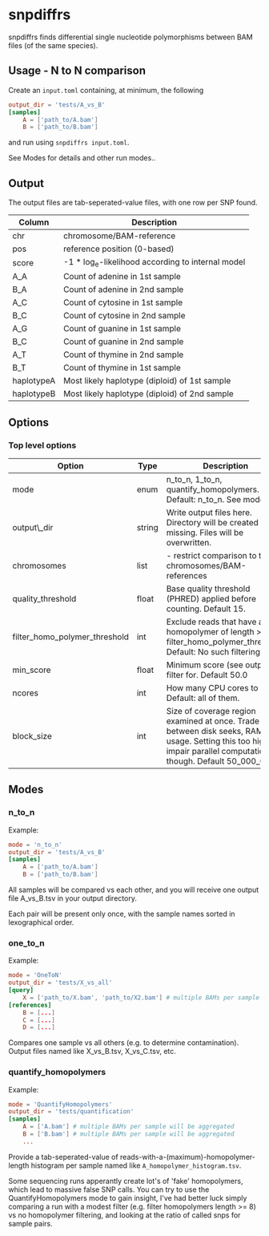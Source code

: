 # snpdiffrs

snpdiffrs finds differential single nucleotide polymorphisms between BAM
files (of the same species).

## Usage - N to N comparison

Create an `input.toml` containing, at minimum, the following

```toml
output_dir = 'tests/A_vs_B'
[samples]
    A = ['path_to/A.bam']
    B = ['path_to/B.bam']
```

and run using `snpdiffrs input.toml`.

See Modes for details and other run modes..

## Output
The output files are tab-seperated-value files,
with one row per SNP found.

|Column   |Description|
|---|---|
|chr| chromosome/BAM-reference   |
|pos| reference position (0-based)  |
|score| -1 * log<sub>e</sub>-likelihood according to internal model |
|A_A| Count of adenine in 1st sample |
|B_A| Count of adenine in 2nd sample |
|A_C| Count of cytosine in 1st sample|
|B_C| Count of cytosine in 2nd sample|
|A_G| Count of guanine in 1st sample |
|B_C| Count of guanine in 2nd sample |
|A_T| Count of thymine in 2nd sample |
|B_T| Count of thymine in 1st sample |
|haplotypeA| Most likely haplotype (diploid) of 1st sample  |
|haplotypeB| Most likely haplotype (diploid) of 2nd sample  |


## Options

### Top level options

| Option | Type | Description | 
|---|---|---|
|mode | enum | n\_to\_n, 1\_to\_n, quantify\_homopolymers. Default: n\_to\_n. See modes  | 
output\\_dir  | string | Write output files here. Directory will be created if missing. Files will be overwritten.
chromosomes| list | - restrict comparison to these chromosomes/BAM-references|
quality\_threshold | float | Base quality threshold (PHRED) applied before counting. Default 15.|
filter\_homo\_polymer\_threshold | int | Exclude reads that have a homopolymer of length >= filter\_homo\_polymer\_threshold. Default: No such filtering. |
min\_score | float | Minimum score (see output) to filter for. Default 50.0
ncores | int | How many CPU cores to use. Default: all of them.|
block\_size | int | Size of coverage region examined at once. Trade-off between disk seeks, RAM usage. Setting this too high will impair parallel computation though. Default 50\_000\_000|



## Modes

### n\_to\_n

Example:
```toml
mode = 'n_to_n'
output_dir = 'tests/A_vs_B'
[samples]
    A = ['path_to/A.bam']
    B = ['path_to/B.bam']
```


All samples will be compared vs each other, 
and you will receive one output file A_vs_B.tsv
in your output directory.

Each pair will be present only once, with the
sample names sorted in lexographical order.

### one\_to\_n

Example: 
```toml
mode = 'OneToN'
output_dir = 'tests/X_vs_all'
[query]
	X = ['path_to/X.bam', 'path_to/X2.bam'] # multiple BAMs per sample will be aggregated
[references]
	B = [...]
	C = [...]
	D = [...]
```

Compares one sample vs all others (e.g. to 
determine contamination).
Output files named like X_vs_B.tsv, X_vs_C.tsv, etc.


### quantify\_homopolymers

Example: 
```toml
mode = 'QuantifyHomopolymers'
output_dir = 'tests/quantification'
[samples]
	A = ['A.bam'] # multiple BAMs per sample will be aggregated
	B = ['B.bam'] # multiple BAMs per sample will be aggregated
	...
```

Provide a tab-seperated-value of reads-with-a-(maximum)-homopolymer-length
histogram per sample named like `A_homopolymer_histogram.tsv`.

Some sequencing runs apperantly create lot's of 'fake' homopolymers, 
which lead to massive false SNP calls. You can try to use the QuantifyHomopolymers
mode to gain insight, I've had better luck simply comparing a run with
a modest filter (e.g. filter homopolymers length >= 8) vs no homopolymer filtering,
and looking at the ratio of called snps for sample pairs.



